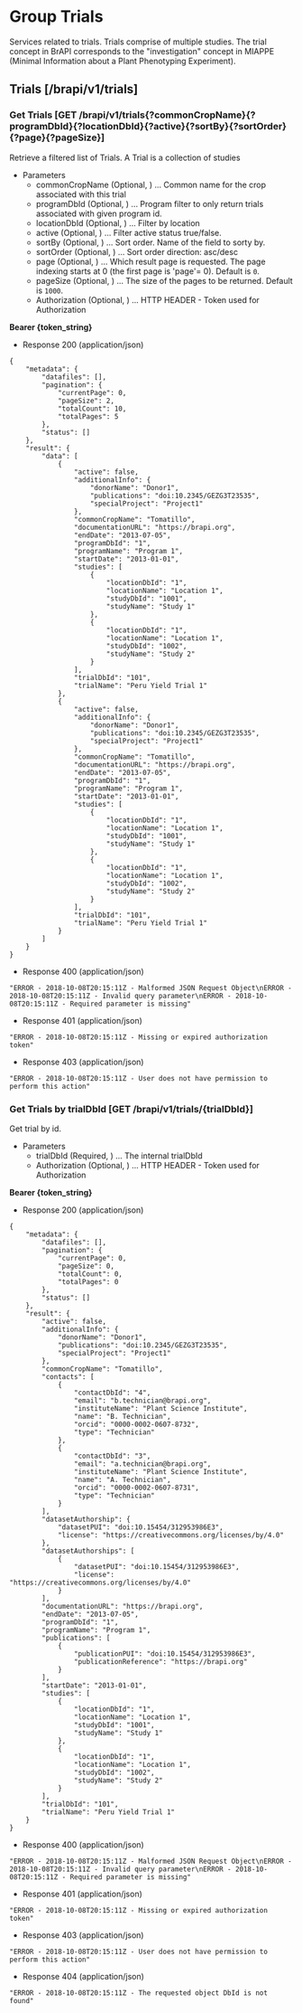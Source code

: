 
# Group Trials

Services related to trials. Trials comprise of multiple studies. The trial concept in BrAPI corresponds to the "investigation" concept in MIAPPE (Minimal Information about a Plant Phenotyping Experiment).




## Trials [/brapi/v1/trials] 




### Get Trials  [GET /brapi/v1/trials{?commonCropName}{?programDbId}{?locationDbId}{?active}{?sortBy}{?sortOrder}{?page}{?pageSize}]

Retrieve a filtered list of Trials. A Trial is a collection of studies

 

+ Parameters
    + commonCropName (Optional, ) ... Common name for the crop associated with this trial
    + programDbId (Optional, ) ... Program filter to only return trials associated with given program id.
    + locationDbId (Optional, ) ... Filter by location
    + active (Optional, ) ... Filter active status true/false.
    + sortBy (Optional, ) ... Sort order. Name of the field to sorty by.
    + sortOrder (Optional, ) ... Sort order direction: asc/desc
    + page (Optional, ) ... Which result page is requested. The page indexing starts at 0 (the first page is 'page'= 0). Default is `0`.
    + pageSize (Optional, ) ... The size of the pages to be returned. Default is `1000`.
    + Authorization (Optional, ) ... HTTP HEADER - Token used for Authorization 

<strong>Bearer {token_string} </strong>




+ Response 200 (application/json)
```
{
    "metadata": {
        "datafiles": [],
        "pagination": {
            "currentPage": 0,
            "pageSize": 2,
            "totalCount": 10,
            "totalPages": 5
        },
        "status": []
    },
    "result": {
        "data": [
            {
                "active": false,
                "additionalInfo": {
                    "donorName": "Donor1",
                    "publications": "doi:10.2345/GEZG3T23535",
                    "specialProject": "Project1"
                },
                "commonCropName": "Tomatillo",
                "documentationURL": "https://brapi.org",
                "endDate": "2013-07-05",
                "programDbId": "1",
                "programName": "Program 1",
                "startDate": "2013-01-01",
                "studies": [
                    {
                        "locationDbId": "1",
                        "locationName": "Location 1",
                        "studyDbId": "1001",
                        "studyName": "Study 1"
                    },
                    {
                        "locationDbId": "1",
                        "locationName": "Location 1",
                        "studyDbId": "1002",
                        "studyName": "Study 2"
                    }
                ],
                "trialDbId": "101",
                "trialName": "Peru Yield Trial 1"
            },
            {
                "active": false,
                "additionalInfo": {
                    "donorName": "Donor1",
                    "publications": "doi:10.2345/GEZG3T23535",
                    "specialProject": "Project1"
                },
                "commonCropName": "Tomatillo",
                "documentationURL": "https://brapi.org",
                "endDate": "2013-07-05",
                "programDbId": "1",
                "programName": "Program 1",
                "startDate": "2013-01-01",
                "studies": [
                    {
                        "locationDbId": "1",
                        "locationName": "Location 1",
                        "studyDbId": "1001",
                        "studyName": "Study 1"
                    },
                    {
                        "locationDbId": "1",
                        "locationName": "Location 1",
                        "studyDbId": "1002",
                        "studyName": "Study 2"
                    }
                ],
                "trialDbId": "101",
                "trialName": "Peru Yield Trial 1"
            }
        ]
    }
}
```

+ Response 400 (application/json)
```
"ERROR - 2018-10-08T20:15:11Z - Malformed JSON Request Object\nERROR - 2018-10-08T20:15:11Z - Invalid query parameter\nERROR - 2018-10-08T20:15:11Z - Required parameter is missing"
```

+ Response 401 (application/json)
```
"ERROR - 2018-10-08T20:15:11Z - Missing or expired authorization token"
```

+ Response 403 (application/json)
```
"ERROR - 2018-10-08T20:15:11Z - User does not have permission to perform this action"
```





### Get Trials by trialDbId  [GET /brapi/v1/trials/{trialDbId}]

Get trial by id.

 

+ Parameters
    + trialDbId (Required, ) ... The internal trialDbId
    + Authorization (Optional, ) ... HTTP HEADER - Token used for Authorization 

<strong>Bearer {token_string} </strong>




+ Response 200 (application/json)
```
{
    "metadata": {
        "datafiles": [],
        "pagination": {
            "currentPage": 0,
            "pageSize": 0,
            "totalCount": 0,
            "totalPages": 0
        },
        "status": []
    },
    "result": {
        "active": false,
        "additionalInfo": {
            "donorName": "Donor1",
            "publications": "doi:10.2345/GEZG3T23535",
            "specialProject": "Project1"
        },
        "commonCropName": "Tomatillo",
        "contacts": [
            {
                "contactDbId": "4",
                "email": "b.technician@brapi.org",
                "instituteName": "Plant Science Institute",
                "name": "B. Technician",
                "orcid": "0000-0002-0607-8732",
                "type": "Technician"
            },
            {
                "contactDbId": "3",
                "email": "a.technician@brapi.org",
                "instituteName": "Plant Science Institute",
                "name": "A. Technician",
                "orcid": "0000-0002-0607-8731",
                "type": "Technician"
            }
        ],
        "datasetAuthorship": {
            "datasetPUI": "doi:10.15454/312953986E3",
            "license": "https://creativecommons.org/licenses/by/4.0"
        },
        "datasetAuthorships": [
            {
                "datasetPUI": "doi:10.15454/312953986E3",
                "license": "https://creativecommons.org/licenses/by/4.0"
            }
        ],
        "documentationURL": "https://brapi.org",
        "endDate": "2013-07-05",
        "programDbId": "1",
        "programName": "Program 1",
        "publications": [
            {
                "publicationPUI": "doi:10.15454/312953986E3",
                "publicationReference": "https://brapi.org"
            }
        ],
        "startDate": "2013-01-01",
        "studies": [
            {
                "locationDbId": "1",
                "locationName": "Location 1",
                "studyDbId": "1001",
                "studyName": "Study 1"
            },
            {
                "locationDbId": "1",
                "locationName": "Location 1",
                "studyDbId": "1002",
                "studyName": "Study 2"
            }
        ],
        "trialDbId": "101",
        "trialName": "Peru Yield Trial 1"
    }
}
```

+ Response 400 (application/json)
```
"ERROR - 2018-10-08T20:15:11Z - Malformed JSON Request Object\nERROR - 2018-10-08T20:15:11Z - Invalid query parameter\nERROR - 2018-10-08T20:15:11Z - Required parameter is missing"
```

+ Response 401 (application/json)
```
"ERROR - 2018-10-08T20:15:11Z - Missing or expired authorization token"
```

+ Response 403 (application/json)
```
"ERROR - 2018-10-08T20:15:11Z - User does not have permission to perform this action"
```

+ Response 404 (application/json)
```
"ERROR - 2018-10-08T20:15:11Z - The requested object DbId is not found"
```


